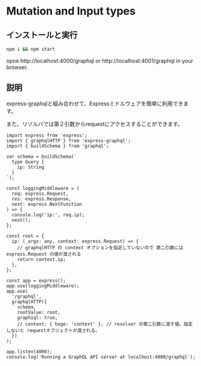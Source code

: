 # Mutation and Input types

## インストールと実行

```sh
npm i && npm start
```

opne http://localhost:4000/graphql or http://localhost:4001/graphql in your browser.


## 説明

express-graphqlと組み合わせて、Expressミドルウェアを簡単に利用できます。

また、リゾルバでは第２引数からrequestにアクセスすることができます。

```tsx
import express from 'express';
import { graphqlHTTP } from 'express-graphql';
import { buildSchema } from 'graphql';

var schema = buildSchema(`
  type Query {
    ip: String
  }
`);

const loggingMiddleware = (
  req: express.Request,
  res: express.Response,
  next: express.NextFunction
) => {
  console.log('ip:', req.ip);
  next();
};

const root = {
  ip: (_args: any, context: express.Request) => {
    // graphqlHTTP の context オプションを指定していないので 第二引数には express.Request の値が渡される
    return context.ip;
  },
};

const app = express();
app.use(loggingMiddleware);
app.use(
  '/graphql',
  graphqlHTTP({
    schema,
    rootValue: root,
    graphiql: true,
    // context: { hoge: 'context' }, // resolver の第二引数に渡す値。指定しないと requestオブジェクトが渡される。
  })
);

app.listen(4000);
console.log('Running a GraphQL API server at localhost:4000/graphql');
```